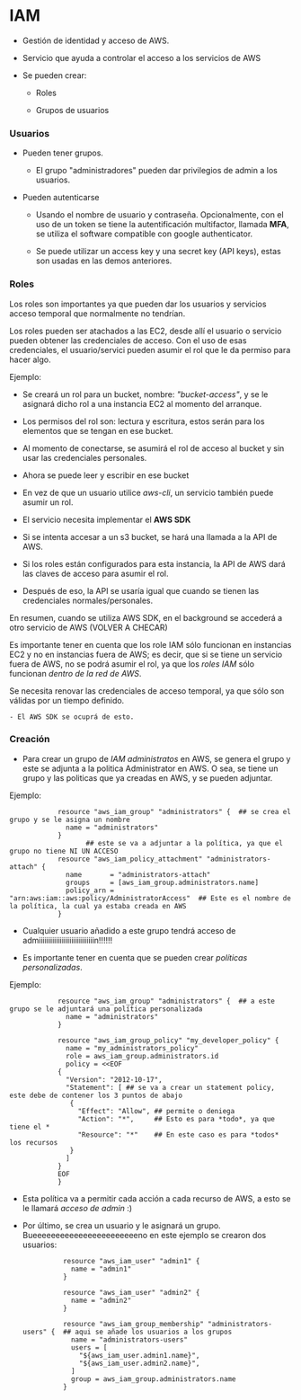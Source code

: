 #                IAM

- Gestión de identidad y acceso de AWS.

- Servicio que ayuda a controlar el acceso a los servicios de AWS

- Se pueden crear:

    - Roles

    - Grupos de usuarios

### Usuarios

- Pueden tener grupos. 

    - El grupo "administradores" pueden dar privilegios de admin a los usuarios.

- Pueden autenticarse

    - Usando el nombre de usuario y contraseña. Opcionalmente, con el uso de un token se tiene la autentificación multifactor, llamada **MFA**, se utiliza el software compatible con google authenticator.

    - Se puede utilizar un access key y una secret key (API keys), estas son usadas en las demos anteriores.

### Roles

Los roles son importantes ya que pueden dar los usuarios y servicios acceso temporal que normalmente no tendrían.

Los roles pueden ser atachados a las EC2, desde allí el usuario o servicio pueden obtener las credenciales de acceso. Con el uso de esas credenciales, el usuario/servici pueden asumir el rol que le da permiso para hacer algo. 

Ejemplo:

- Se creará un rol para un bucket, nombre: *"bucket-access"*, y se le asignará dicho rol a una instancia EC2 al momento del arranque.

- Los permisos del rol son: lectura y escritura, estos serán para los elementos que se tengan en ese bucket.

- Al momento de conectarse, se asumirá el rol de acceso al bucket y sin usar las credenciales personales.

- Ahora se puede leer y escribir en ese bucket

- En vez de que un usuario utilice *aws-cli*, un servicio también puede asumir un rol.

- El servicio necesita implementar el **AWS SDK**

- Si se intenta accesar a un s3 bucket, se hará una llamada a la API de AWS. 

- Si los roles están configurados para esta instancia, la API de AWS dará las claves de acceso para asumir el rol.

- Después de eso, la API se usaría igual que cuando se tienen las credenciales normales/personales. 

En resumen, cuando se utiliza  AWS SDK, en el background se accederá a otro servicio de AWS (VOLVER A CHECAR)

Es importante tener en cuenta que los role IAM sólo funcionan en instancias EC2 y no en instancias fuera de AWS; es decir, que si se tiene un servicio fuera de AWS, no se podrá asumir el rol, ya que los *roles IAM* sólo funcionan *dentro de la red de AWS*.

Se necesita renovar las credenciales de acceso temporal, ya que sólo son válidas por un tiempo definido. 

    - El AWS SDK se ocuprá de esto.

### Creación

- Para crear un grupo de *IAM administratos* en AWS, se genera el grupo y este se adjunta a la politica Administrator en AWS. O sea, se tiene un grupo y las politicas que ya creadas en AWS, y se pueden adjuntar.

Ejemplo:

                resource "aws_iam_group" "administrators" {  ## se crea el grupo y se le asigna un nombre
                  name = "administrators"
                }
                       ## este se va a adjuntar a la política, ya que el grupo no tiene NI UN ACCESO
                resource "aws_iam_policy_attachment" "administrators-attach" {
                  name       = "administrators-attach"
                  groups     = [aws_iam_group.administrators.name]
                  policy_arn = "arn:aws:iam::aws:policy/AdministratorAccess"  ## Este es el nombre de la política, la cual ya estaba creada en AWS
                }

- Cualquier usuario añadido a este grupo tendrá acceso de admiiiiiiiiiiiiiiiiiiiiiiiiiiiiin!!!!!!

- Es importante tener en cuenta que se pueden crear *políticas personalizadas*.

Ejemplo:

                resource "aws_iam_group" "administrators" {  ## a este grupo se le adjuntará una política personalizada
                  name = "administrators"
                }

                resource "aws_iam_group_policy" "my_developer_policy" {
                  name = "my_administrators_policy"
                  role = aws_iam_group.administrators.id
                  policy = <<EOF
                {
                  "Version": "2012-10-17",
                  "Statement": [ ## se va a crear un statement policy, este debe de contener los 3 puntos de abajo
                   {
                     "Effect": "Allow", ## permite o deniega
                     "Action": "*",     ## Esto es para *todo*, ya que tiene el *
                     "Resource": "*"    ## En este caso es para *todos* los recursos
                   }
                  ]
                }
                EOF
                }

- Esta política va a permitir cada acción a cada recurso de AWS, a esto se le llamará *acceso de admin* :)

- Por último, se crea un usuario y le asignará un grupo. Bueeeeeeeeeeeeeeeeeeeeeeeno en este ejemplo se crearon dos usuarios:

                resource "aws_iam_user" "admin1" {
                  name = "admin1"
                }

                resource "aws_iam_user" "admin2" {
                  name = "admin2"
                }

                resource "aws_iam_group_membership" "administrators-users" {  ## aqui se añade los usuarios a los grupos
                  name = "administrators-users"
                  users = [
                    "${aws_iam_user.admin1.name}",
                    "${aws_iam_user.admin2.name}",
                  ]
                  group = aws_iam_group.administrators.name
                }
